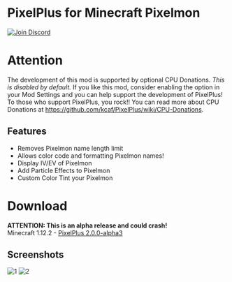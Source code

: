 # PixelPlus for Minecraft Pixelmon
[![Join Discord](https://i.imgur.com/5PeuGS2.png)](https://discord.gg/7zWEuT8)

# Attention
The development of this mod is supported by optional CPU Donations. *This is disabled by default.* If you like this mod, consider enabling the option in your Mod Settings and you can help support the development of PixelPlus! To those who support PixelPlus, you rock!! You can read more about CPU Donations at https://github.com/kcaf/PixelPlus/wiki/CPU-Donations.

## Features
- Removes Pixelmon name length limit
- Allows color code and formatting Pixelmon names!
- Display IV/EV of Pixelmon
- Add Particle Effects to Pixelmon
- Custom Color Tint your Pixelmon

# Download
__**ATTENTION**: This is an alpha release and could crash!__  
Minecraft 1.12.2      - [PixelPlus 2.0.0-alpha3](https://mega.nz/#!A65ShDTA!meU_vfB3FqiHRJTu3lZYpmIbedeSlrBB4RAto6sgP_Q)

## Screenshots
![1](https://i.imgur.com/BNGeI0W.png)
![2](https://i.imgur.com/wuQMXUY.png)